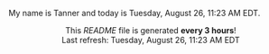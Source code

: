 My name is Tanner and today is Tuesday, August 26, 11:23 AM EDT.

<p align="center">This <i>README</i> file is generated <b>every 3 hours</b>!</br>Last refresh: Tuesday, August 26, 11:23 AM EDT<br /></p>
